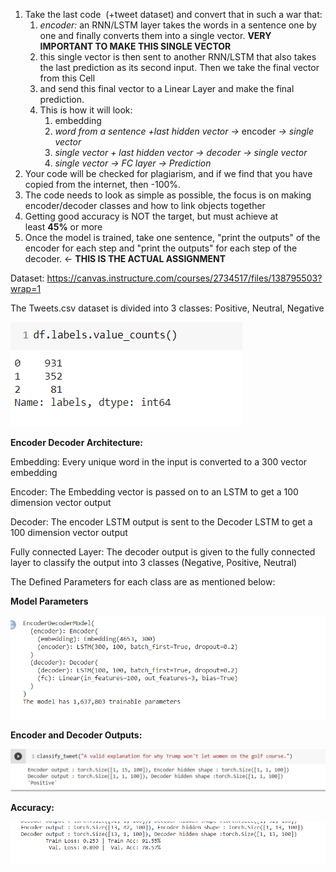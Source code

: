 1. Take the last code  (+tweet dataset) and convert that in such a war that:
   1. *encoder:* an RNN/LSTM layer takes the words in a sentence one by one and finally converts them into a single vector. **VERY IMPORTANT TO MAKE THIS SINGLE VECTOR**
   1. this single vector is then sent to another RNN/LSTM that also takes the last prediction as its second input. Then we take the final vector from this Cell
   1. and send this final vector to a Linear Layer and make the final prediction. 
   1. This is how it will look:
      1. embedding
      1. *word from a sentence +last hidden vector ->* encoder *-> single vector*
      1. *single vector + last hidden vector -> decoder -> single vector*
      1. *single vector -> FC layer -> Prediction*
1. Your code will be checked for plagiarism, and if we find that you have copied from the internet, then -100%. 
1. The code needs to look as simple as possible, the focus is on making encoder/decoder classes and how to link objects together
1. Getting good accuracy is NOT the target, but must achieve at least **45%** or more
1. Once the model is trained, take one sentence, "print the outputs" of the encoder for each step and "print the outputs" for each step of the decoder. ← **THIS IS THE ACTUAL ASSIGNMENT**

Dataset: <https://canvas.instructure.com/courses/2734517/files/138795503?wrap=1>

The Tweets.csv dataset is divided into 3 classes: Positive, Neutral, Negative

![](https://github.com/JahnaviRamagiri/END2.0/blob/main/Session6/images/tweets_label.png)

**Encoder Decoder Architecture:** 

Embedding: Every unique word in the input is converted to a 300 vector embedding

Encoder: The Embedding vector is passed on to an LSTM to get a 100 dimension vector output

Decoder: The encoder LSTM output is sent to the Decoder LSTM to get a 100 dimension vector output

Fully connected Layer: The decoder output is given to the fully connected layer to classify the output into 3 classes (Negative, Positive, Neutral)

The  Defined Parameters for each class are as mentioned below:

**Model Parameters**

![](https://github.com/JahnaviRamagiri/END2.0/blob/main/Session6/images/Model_param.png)

**Encoder and Decoder Outputs:**

![](https://github.com/JahnaviRamagiri/END2.0/blob/main/Session6/images/Encoder_decoder_output.png)

**Accuracy:**

![](https://github.com/JahnaviRamagiri/END2.0/blob/main/Session6/images/Acuracy.png)


